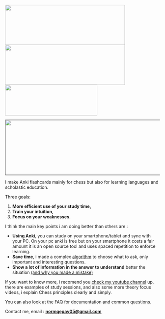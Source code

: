 [<img align="center" width="390" height="130" src="https://i.imgur.com/HlpOH0C.jpg">](https://payhip.com/marksteadman)
[<img align="center" width="390" height="130" src="https://i.imgur.com/sSsFPeH.jpg">](https://www.youtube.com/channel/UCtbOM_nch2e7v9VShyQDNDA) [<img align="center" width="300" height="100" src="https://i.imgur.com/5w9Ynsj.png">](https://www.twitch.tv/marcussteadman)

[<img src="https://i.imgur.com/khmrS9G.jpg" width="700" height="180">]()


I make Anki flashcards mainly for chess but also for learning languages and scholastic education.  

Three goals: 

1. **More efficient use of your study time,**
2. **Train your intuition,**
3. **Focus on your weaknesses.**

I think the main key points i am doing better than others are : 

- **Using Anki**, you can study on your smartphone/tablet and sync with your PC. On your pc anki is free but on your smartphone it costs a fair amount it is an open source tool and uses spaced repetition to enforce learning.
- **Save time**, i made a complex [algorithm](https://blunderhunter.com/FAQ.html#How-did-you-choose-interesting-and-important-questions) to choose what to ask, only important and interesting questions. 
- **Show a lot of information in the answer to understand** better the situation [(and why you made a mistake)](https://blunderhunter.com/FAQ.html#What-am-i-seeing-caption)



If you want to know more, i recomend you [check my youtube channel](https://www.youtube.com/channel/UCtbOM_nch2e7v9VShyQDNDA) up, there are examples of study sessions, and also some more theory focus videos, i explain Chess principles clearly and simply.  

You can also look at the [FAQ](https://blunderhunter.com/FAQ.html) for documentation and common questions.

Contact me, email : **normqepay05@gmail.com**

